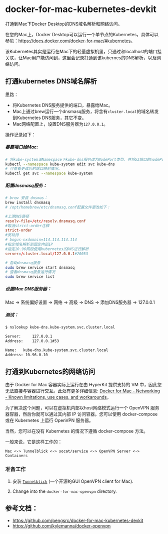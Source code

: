 # docker-for-mac-kubernetes-devkit

打通到Mac下Docker Desktop的DNS域名解析和网络访问。

在您的Mac上，Docker Desktop可以运行一个单节点的Kubernetes，具体可以参见：<https://docs.docker.com/docker-for-mac/#kubernetes>。

该Kubernetes其实是运行在Mac下的轻量虚拟机里，只通过和localhost的端口挂关联，让Mac用户能访问到，这里会记录打通到该kubernes的DNS解析，以及网络访问。



## 打通kubernetes DNS域名解析

思路：
- 将Kubernetes DNS服务提供的端口，暴露给Mac。
- Mac上通过brew运行一个dnsmasq服务，将含有`cluster.local`的域名转发到Kubernetes DNS服务，其它不变。
- Mac网络配置上，设置DNS服务器为`127.0.0.1`。

操作记录如下：

##### 暴露端口给Mac:
```bash
# 将kube-system该Namespace下kube-dns服务改为NodePort类型，并将53端口的nodePort设置为20053，保存。
kubectl --namespace kube-system edit svc kube-dns
# 可查看更改后的端口映射情况。
kubectl get svc --namespace kube-system
```

##### 配置dnsmasq服务：
```bash
# brew 安装 dnsmas：
brew install dnsmasq
# /opt/homebrew/etc/dnsmasq.conf配置文件更改如下：
```
```conf
#上游DNS路径
resolv-file=/etc/resolv.dnsmasq.conf
#取消strict-order注释
strict-order
#反劫持
# bogus-nxdomain=114.114.114.114
#指定域名解析到固定内部IP
#指定10.96网段使用kubernetes的DNS进行解析
server=/cluster.local/127.0.0.1#20053
```
```bash
# 启动dnsmasq服务
sudo brew service start dnsmasq
# 查看dnsmasq服务运行情况
sudo brew service list
```
##### 设置Mac DNS服务器：
Mac -> 系统偏好设置 -> 网络 -> 高级 -> DNS -> 添加DNS服务器 -> 127.0.0.1

##### 测试：
```bash
$ nslookup kube-dns.kube-system.svc.cluster.local

Server:		127.0.0.1
Address:	127.0.0.1#53

Name:	kube-dns.kube-system.svc.cluster.local
Address: 10.96.0.10
```

## 打通到Kubernetes的网络访问

由于 Docker for Mac 容器实际上运行在由 HyperKit 提供支持的 VM 中，因此您无法直接与容器进行交互。此处有更多详细信息: [Docker for Mac - Networking - Known limitations, use cases, and workarounds](https://docs.docker.com/docker-for-mac/networking/#known-limitations-use-cases-and-workarounds)。

为了解决这个问题，可以在虚拟机内部以host网络模式运行一个 OpenVPN 服务器容器，然后你就可以通过其内部 IP 访问容器。您可以使用 docker-compose 或在 Kubernetes 上运行 OpenVPN 服务器。

当然，您可以在没有 Kubernetes 的情况下遵循 docker-compose 方法。

一般来说，它是这样工作的：

```Text
Mac <-> Tunnelblick <-> socat/service <-> OpenVPN Server <-> Containers
```

### 准备工作

1. 安装 [`Tunnelblick`](https://tunnelblick.net/downloads.html) (一个开源的GUI OpenVPN client for Mac).

2. Change into the `docker-for-mac-openvpn` directory.

## 参考文档：
- <https://github.com/pengsrc/docker-for-mac-kubernetes-devkit>
- <https://github.com/kylemanna/docker-openvpn>